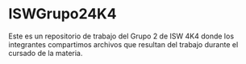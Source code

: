 # ISWGrupo24K4
Este es un repositorio de trabajo del Grupo 2 de ISW 4K4 donde los integrantes compartimos archivos que resultan del trabajo durante el cursado de la materia.
